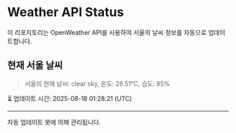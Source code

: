 
# Weather API Status

이 리포지토리는 OpenWeather API를 사용하여 서울의 날씨 정보를 자동으로 업데이트합니다.

## 현재 서울 날씨
> 서울의 현재 날씨: clear sky, 온도: 28.51°C, 습도: 85%

⏳ 업데이트 시간: 2025-08-18 01:28:21 (UTC)

---
자동 업데이트 봇에 의해 관리됩니다.

